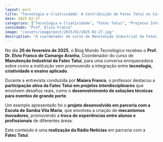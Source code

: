 ```yaml
---
layout: post
title: "Tecnologia e Criatividade: A Contribuição da Fatec Tatuí no Carnaval de São Paulo"
date: 2025-02-27
categories: ["Tecnologia e Criatividade", "Fatec Tatuí", "Projetos Interdisciplinares"]
convidado: "Prof. Elvio Franco"
image: "/assets/image/post/2025/02/2025-02-27.jpg"
description: "O coordenador do curso de Manutenção Industrial da Fatec Tatuí compartilha como a instituição promove a integração entre tecnologia, criatividade e ensino aplicado. A entrevista destaca a participação ativa da Fatec em projetos interdisciplinares que envolvem desafios reais, como o desenvolvimento de soluções técnicas para eventos de grande porte. Um exemplo apresentado é o projeto desenvolvido em parceria com a Escola de Samba Vila Maria, que envolveu a criação de mecanismos inovadores e promoveu a troca de experiências entre alunos e profissionais de diferentes áreas."
---
```


No dia **26 de fevereiro de 2025**, o Blog Mundo Tecnológico recebeu o **Prof. Dr. Elvio Franco de Camargo Aranha**, Coordenador do curso de **Manutenção Industrial da Fatec Tatuí**, para uma conversa enriquecedora sobre como a instituição vem promovendo a integração entre **tecnologia, criatividade e ensino aplicado**.

Durante a entrevista conduzida por **Maiara Franco**, o professor destacou a **participação ativa da Fatec Tatuí em projetos interdisciplinares** que envolvem desafios reais, como o **desenvolvimento de soluções técnicas para eventos de grande porte**.

Um exemplo apresentado foi o **projeto desenvolvido em parceria com a Escola de Samba Vila Maria**, que envolveu a criação de **mecanismos inovadores**, promovendo a **troca de experiências entre alunos e profissionais** de diferentes áreas.

Este conteúdo é uma **realização da Rádio Notícias** em parceria com a **Fatec Tatuí**.